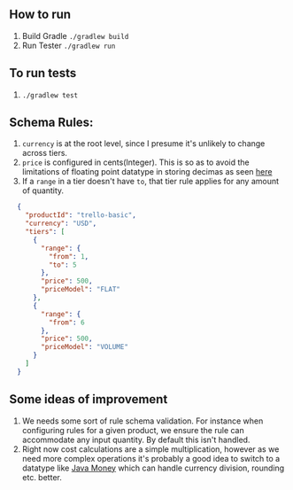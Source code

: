 ## How to run

1. Build Gradle `./gradlew build`
2. Run Tester `./gradlew run`

## To run tests
1. `./gradlew test`

## Schema Rules: 

1. `currency` is at the root level, since I presume it's unlikely to change across tiers.
2. `price` is configured in cents(Integer). This is so as to avoid the limitations of floating point datatype in storing decimas as seen [here](https://stackoverflow.com/questions/3730019/why-not-use-double-or-float-to-represent-currency)
3.  If a `range` in a tier doesn't have `to`, that tier rule applies for any amount of quantity.

``` json
  {
    "productId": "trello-basic",
    "currency": "USD",
    "tiers": [
      {
        "range": {
          "from": 1,
          "to": 5
        },
        "price": 500,
        "priceModel": "FLAT"
      },
      {
        "range": {
          "from": 6
        },
        "price": 500,
        "priceModel": "VOLUME"
      }
    ]
  }
```

## Some ideas of improvement
1. We needs some sort of rule schema validation. For instance when configuring rules for a given product, we ensure the rule can accommodate any input quantity. By default this isn't handled.
2. Right now cost calculations are a simple multiplication, however as we need more complex operations it's probably a good idea to switch to a datatype like [Java Money](https://www.baeldung.com/java-money-and-currency) which can handle currency division, rounding etc. better.   
